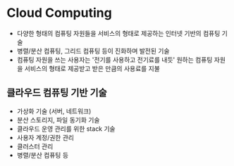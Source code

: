 # Cloud Computing

- 다양한 형태의 컴퓨팅 자원들을 서비스의 형태로 제공하는 인터넷 기반의 컴퓨팅 기술
- 병렬/분산 컴퓨팅, 그리드 컴퓨팅 등이 진화하며 발전된 기술
- 컴퓨팅 자원을 쓰는 사용자는 '전기를 사용하고 전기료를 내듯' 원하는 컴퓨팅 자원을 서비스의 형태로 제공받고 받은 만큼의 사용료를 지불

## 클라우드 컴퓨팅 기반 기술
- 가상화 기술 (서버, 네트워크)
- 분산 스토리지, 파일 동기화 기술
- 클라우드 운영 관리를 위한 stack 기술
- 사용자 계정/권한 관리
- 클러스터 관리
- 병렬/분산 컴퓨팅 등